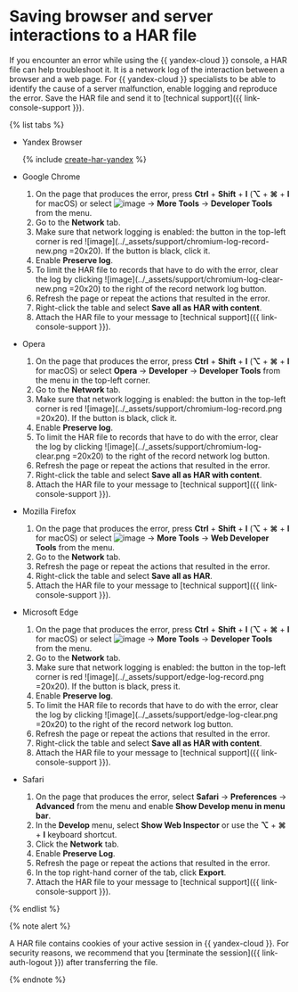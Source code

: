 # Saving browser and server interactions to a HAR file

If you encounter an error while using the {{ yandex-cloud }} console, a HAR file can help troubleshoot it. It is a network log of the interaction between a browser and a web page. For {{ yandex-cloud }} specialists to be able to identify the cause of a server malfunction, enable logging and reproduce the error. Save the HAR file and send it to [technical support]({{ link-console-support }}).

{% list tabs %}


- Yandex Browser

   {% include [create-har-yandex](../_includes/support/create-har-yandex.md) %}


- Google Chrome

   1. On the page that produces the error, press **Ctrl** + **Shift** + **I** (**⌥** + **⌘** + **I** for macOS) or select ![image](../_assets/vertical-ellipsis.svg) → **More Tools** → **Developer Tools** from the menu.
   1. Go to the **Network** tab.
   1. Make sure that network logging is enabled: the button in the top-left corner is red ![image](../_assets/support/chromium-log-record-new.png =20x20). If the button is black, click it.
   1. Enable **Preserve log**.
   1. To limit the HAR file to records that have to do with the error, clear the log by clicking ![image](../_assets/support/chromium-log-clear-new.png =20x20) to the right of the record network log button.
   1. Refresh the page or repeat the actions that resulted in the error.
   1. Right-click the table and select **Save all as HAR with content**.
   1. Attach the HAR file to your message to [technical support]({{ link-console-support }}).

- Opera

   1. On the page that produces the error, press **Ctrl** + **Shift** + **I** (**⌥** + **⌘** + **I** for macOS) or select **Opera** → **Developer** → **Developer Tools** from the menu in the top-left corner.
   1. Go to the **Network** tab.
   1. Make sure that network logging is enabled: the button in the top-left corner is red ![image](../_assets/support/chromium-log-record.png =20x20). If the button is black, click it.
   1. Enable **Preserve log**.
   1. To limit the HAR file to records that have to do with the error, clear the log by clicking ![image](../_assets/support/chromium-log-clear.png =20x20) to the right of the record network log button.
   1. Refresh the page or repeat the actions that resulted in the error.
   1. Right-click the table and select **Save all as HAR with content**.
   1. Attach the HAR file to your message to [technical support]({{ link-console-support }}).

- Mozilla Firefox

   1. On the page that produces the error, press **Ctrl** + **Shift** + **I** (**⌥** + **⌘** + **I** for macOS) or select ![image](../_assets/support/firefox-menu.png) → **More Tools** → **Web Developer Tools** from the menu.
   1. Go to the **Network** tab.
   1. Refresh the page or repeat the actions that resulted in the error.
   1. Right-click the table and select **Save all as HAR**.
   1. Attach the HAR file to your message to [technical support]({{ link-console-support }}).

- Microsoft Edge

   1. On the page that produces the error, press **Ctrl** + **Shift** + **I** (**⌥** + **⌘** + **I** for macOS) or select ![image](../_assets/horizontal-ellipsis.svg) → **More Tools** → **Developer Tools** from the menu.
   1. Go to the **Network** tab.
   1. Make sure that network logging is enabled: the button in the top-left corner is red ![image](../_assets/support/edge-log-record.png =20x20). If the button is black, press it.
   1. Enable **Preserve log**.
   1. To limit the HAR file to records that have to do with the error, clear the log by clicking ![image](../_assets/support/edge-log-clear.png =20x20) to the right of the record network log button.
   1. Refresh the page or repeat the actions that resulted in the error.
   1. Right-click the table and select **Save all as HAR with content**.
   1. Attach the HAR file to your message to [technical support]({{ link-console-support }}).

- Safari

   1. On the page that produces the error, select **Safari** → **Preferences** → **Advanced** from the menu and enable **Show Develop menu in menu bar**.
   1. In the **Develop** menu, select **Show Web Inspector** or use the **⌥** + **⌘** + **I** keyboard shortcut.
   1. Click the **Network** tab.
   1. Enable **Preserve Log**.
   1. Refresh the page or repeat the actions that resulted in the error.
   1. In the top right-hand corner of the tab, click **Export**.
   1. Attach the HAR file to your message to [technical support]({{ link-console-support }}).


{% endlist %}

{% note alert %}

A HAR file contains cookies of your active session in {{ yandex-cloud }}. For security reasons, we recommend that you [terminate the session]({{ link-auth-logout }}) after transferring the file.

{% endnote %}
